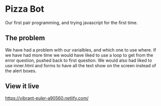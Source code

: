# Pizza Bot

Our first pair programming, and trying javascript for the first time.

## The problem

We have had a problem with our varialbles, and which one to use where. If we have had more time we would have liked to use a loop to get from the error question, pushed back to first question. 
We would also had liked to use inner.html and forms to have all the text show on the screen instead of the alert boxes.

## View it live

https://vibrant-euler-a90560.netlify.com/

